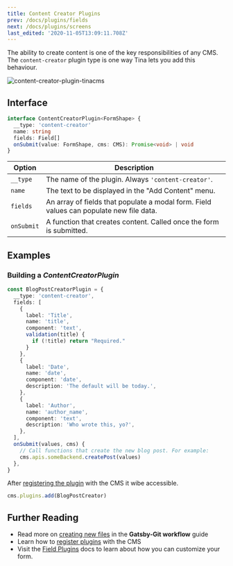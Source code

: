 ```yaml
---
title: Content Creator Plugins
prev: /docs/plugins/fields
next: /docs/plugins/screens
last_edited: '2020-11-05T13:09:11.708Z'
---
```

The ability to create content is one of the key responsibilities of any CMS. The `content-creator` plugin type is one way Tina lets you add this behaviour.

![content-creator-plugin-tinacms](/img/content-creator-ex.jpg)

## Interface

```ts
interface ContentCreatorPlugin<FormShape> {
  __type: 'content-creator'
  name: string
  fields: Field[]
  onSubmit(value: FormShape, cms: CMS): Promise<void> | void
}
```

| Option | Description |
| --- | --- |
| `__type` | The name of the plugin. Always `'content-creator'`. |
| `name` | The text to be displayed in the "Add Content" menu. |
| `fields` | An array of fields that populate a modal form. Field values can populate new file data. |
| `onSubmit` | A function that creates content. Called once the form is submitted. |

## Examples

### Building a _ContentCreatorPlugin_

```ts
const BlogPostCreatorPlugin = {
  __type: 'content-creator',
  fields: [
    {
      label: 'Title',
      name: 'title',
      component: 'text',
      validation(title) {
        if (!title) return "Required."
      }
    },
    {
      label: 'Date',
      name: 'date',
      component: 'date',
      description: 'The default will be today.',
    },
    {
      label: 'Author',
      name: 'author_name',
      component: 'text',
      description: 'Who wrote this, yo?',
    },
  ],
  onSubmit(values, cms) {
    // Call functions that create the new blog post. For example:
    cms.apis.someBackend.createPost(values)
  },
}
```

After [registering the plugin](/docs/plugins#adding-plugins) with the CMS it wibe accessible.

```ts
cms.plugins.add(BlogPostCreator)
```

## Further Reading

* Read more on [creating new files](/guides/gatsby/git/create-new-files) in the **Gatsby-Git workflow** guide
* Learn how to [register plugins](/docs/plugins#adding-plugins) with the CMS
* Visit the [Field Plugins](/docs/plugins/fields) docs to learn about how you can customize your form.